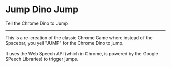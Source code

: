 # Jump Dino Jump
Tell the Chrome Dino to Jump
<hr/>

This is a re-creation of the classic Chrome Game where instead of the Spacebar, you yell "JUMP" for the Chrome Dino to jump. <br/>
<br/>
It uses the Web Speech API (which in Chrome, is powered by the Google SPeech Libraries) to trigger jumps.
